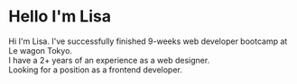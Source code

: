 # Hello I'm Lisa
Hi I'm Lisa.
I've successfully finished 9-weeks web developer bootcamp at Le wagon Tokyo.<br>
I have a 2+ years of an experience as a web designer.<br>
Looking for a position as a frontend developer.
